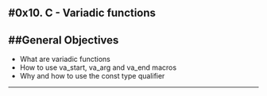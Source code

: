 #0x10. C - Variadic functions
---
##General Objectives
--
* What are variadic functions
* How to use va_start, va_arg and va_end macros
* Why and how to use the const type qualifier
 
---
